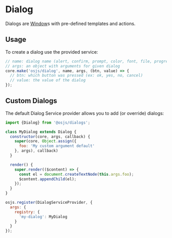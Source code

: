 # Dialog

Dialogs are [Window](tutorial/window/README.md)s with pre-defined templates and actions.

## Usage

To create a dialog use the provided service:

```javascript
// name: dialog name (alert, confirm, prompt, color, font, file, progress)
// args: an object with arguments for given dialog
core.make('osjs/dialog', name, args, (btn, value) => {
  // btn: which button was pressed (ex: ok, yes, no, cancel)
  // value: the value of the dialog
});
```

## Custom Dialogs

The default Dialog Service provider allows you to add (or override) dialogs:

```javascript
import {Dialog} from '@osjs/dialogs';

class MyDialog extends Dialog {
  constructor(core, args, callback) {
    super(core, Object.assign({
      foo: 'My custom argument default'
    }, args), callback)
  }

  render() {
    super.render(($content) => {
      const el = document.createTextNode(this.args.foo);
      $content.appendChild(el);
    });
  }
}
```

```javascript
osjs.register(DialogServiceProvider, {
  args: {
    registry: {
      'my-dialog': MyDialog
    }
  }
});
```
